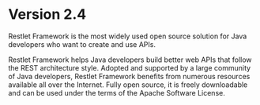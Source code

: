 # Version 2.4

Restlet Framework is the most widely used open source solution for Java developers who want to create and use APIs.

Restlet Framework helps Java developers build better web APIs that follow the REST architecture style. Adopted and supported by a large community of Java developers, Restlet Framework benefits from numerous resources available all over the Internet. Fully open source, it is freely downloadable and can be used under the terms of the Apache Software License.

<!---
et après les liens vers les contenus de la doc, tutos, javadoc...
-->

